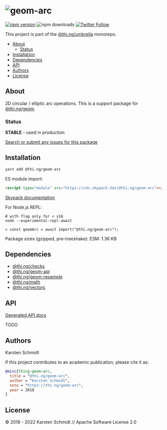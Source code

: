 <!-- This file is generated - DO NOT EDIT! -->

# ![geom-arc](https://media.thi.ng/umbrella/banners/thing-geom-arc.svg?d7beaff0)

[![npm version](https://img.shields.io/npm/v/@thi.ng/geom-arc.svg)](https://www.npmjs.com/package/@thi.ng/geom-arc)
![npm downloads](https://img.shields.io/npm/dm/@thi.ng/geom-arc.svg)
[![Twitter Follow](https://img.shields.io/twitter/follow/thing_umbrella.svg?style=flat-square&label=twitter)](https://twitter.com/thing_umbrella)

This project is part of the
[@thi.ng/umbrella](https://github.com/thi-ng/umbrella/) monorepo.

- [About](#about)
  - [Status](#status)
- [Installation](#installation)
- [Dependencies](#dependencies)
- [API](#api)
- [Authors](#authors)
- [License](#license)

## About

2D circular / elliptic arc operations. This is a support package for [@thi.ng/geom](https://github.com/thi-ng/umbrella/tree/develop/packages/geom).

### Status

**STABLE** - used in production

[Search or submit any issues for this package](https://github.com/thi-ng/umbrella/issues?q=%5Bgeom-arc%5D+in%3Atitle)

## Installation

```bash
yarn add @thi.ng/geom-arc
```

ES module import:

```html
<script type="module" src="https://cdn.skypack.dev/@thi.ng/geom-arc"></script>
```

[Skypack documentation](https://docs.skypack.dev/)

For Node.js REPL:

```text
# with flag only for < v16
node --experimental-repl-await

> const geomArc = await import("@thi.ng/geom-arc");
```

Package sizes (gzipped, pre-treeshake): ESM: 1.36 KB

## Dependencies

- [@thi.ng/checks](https://github.com/thi-ng/umbrella/tree/develop/packages/checks)
- [@thi.ng/geom-api](https://github.com/thi-ng/umbrella/tree/develop/packages/geom-api)
- [@thi.ng/geom-resample](https://github.com/thi-ng/umbrella/tree/develop/packages/geom-resample)
- [@thi.ng/math](https://github.com/thi-ng/umbrella/tree/develop/packages/math)
- [@thi.ng/vectors](https://github.com/thi-ng/umbrella/tree/develop/packages/vectors)

## API

[Generated API docs](https://docs.thi.ng/umbrella/geom-arc/)

TODO

## Authors

Karsten Schmidt

If this project contributes to an academic publication, please cite it as:

```bibtex
@misc{thing-geom-arc,
  title = "@thi.ng/geom-arc",
  author = "Karsten Schmidt",
  note = "https://thi.ng/geom-arc",
  year = 2018
}
```

## License

&copy; 2018 - 2022 Karsten Schmidt // Apache Software License 2.0
